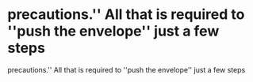 # precautions.'' All that is required to ''push the envelope'' just a few steps

precautions.'' All that is required to ''push the envelope'' just a few steps